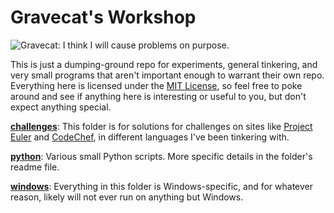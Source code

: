 Gravecat's Workshop
===================

![Gravecat: I think I will cause problems on purpose.](https://gravecat.com/github3.png)

This is just a dumping-ground repo for experiments, general tinkering, and very small programs that aren't important enough to warrant their own repo. Everything here is licensed under the [MIT License](https://github.com/Gravecat/workshop/blob/main/LICENSE), so feel free to poke around and see if anything here is interesting or useful to you, but don't expect anything special.

**[challenges](https://github.com/Gravecat/workshop/tree/main/challenges)**: This folder is for solutions for challenges on sites like [Project Euler](https://projecteuler.net/) and [CodeChef](https://www.codechef.com/), in different languages I've been tinkering with.

**[python](https://github.com/Gravecat/workshop/tree/main/python)**: Various small Python scripts. More specific details in the folder's readme file.

**[windows](https://github.com/Gravecat/workshop/tree/main/windows)**: Everything in this folder is Windows-specific, and for whatever reason, likely will not ever run on anything but Windows.
